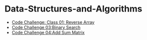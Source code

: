 # Data-Structures-and-Algorithms

- [Code Challenge: Class 01: Reverse Array](https://github.com/ArzuVon/data-structures-and-algorithms/tree/main/arrayReverse)
- [Code Challenge 03:Binary Search](https://github.com/ArzuVon/data-structures-and-algorithms/tree/main/arrayBinarySearch)
- [Code Challenge 04:Add Sum Matrix](https://github.com/ArzuVon/data-structures-and-algorithms/tree/main/addSum)
